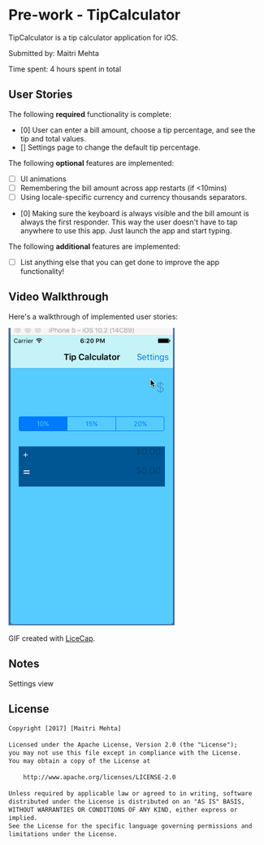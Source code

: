 # Pre-work - TipCalculator

TipCalculator is a tip calculator application for iOS.

Submitted by: Maitri Mehta

Time spent: 4 hours spent in total

## User Stories

The following **required** functionality is complete:

* [0] User can enter a bill amount, choose a tip percentage, and see the tip and total values.
* [] Settings page to change the default tip percentage.

The following **optional** features are implemented:
* [ ] UI animations
* [ ] Remembering the bill amount across app restarts (if <10mins)
* [ ] Using locale-specific currency and currency thousands separators.
* [0] Making sure the keyboard is always visible and the bill amount is always the first responder. This way the user doesn't have to tap anywhere to use this app. Just launch the app and start typing.

The following **additional** features are implemented:

- [ ] List anything else that you can get done to improve the app functionality!

## Video Walkthrough 

Here's a walkthrough of implemented user stories:

<img src='https://github.com/MaitriMehta/TipCalculator/blob/master/CodePath_Maitri.gif' title='Video Walkthrough' width='' alt='Video Walkthrough' />

GIF created with [LiceCap](http://www.cockos.com/licecap/).

## Notes

Settings view

## License

    Copyright [2017] [Maitri Mehta]

    Licensed under the Apache License, Version 2.0 (the "License");
    you may not use this file except in compliance with the License.
    You may obtain a copy of the License at

        http://www.apache.org/licenses/LICENSE-2.0

    Unless required by applicable law or agreed to in writing, software
    distributed under the License is distributed on an "AS IS" BASIS,
    WITHOUT WARRANTIES OR CONDITIONS OF ANY KIND, either express or implied.
    See the License for the specific language governing permissions and
    limitations under the License.
